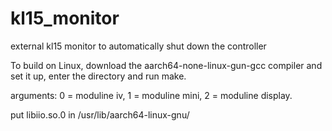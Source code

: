 # kl15_monitor
external kl15 monitor to automatically shut down the controller

To build on Linux, download the aarch64-none-linux-gun-gcc compiler and set it up, enter the directory and run make.

arguments: 0 = moduline iv, 1 = moduline mini, 2 = moduline display.

put libiio.so.0 in /usr/lib/aarch64-linux-gnu/

